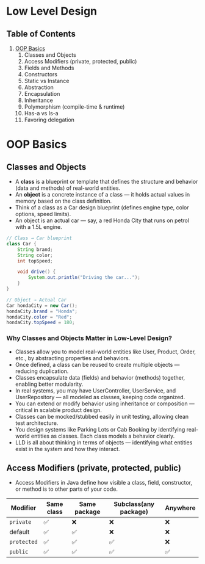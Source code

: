 # Low Level Design 
## Table of Contents

 1. [OOP Basics](#OOP-basics)
    1. Classes and Objects
    2. Access Modifiers (private, protected, public)
    3. Fields and Methods
    4. Constructors
    5. Static vs Instance
    6. Abstraction
    7. Encapsulation
    8. Inheritance
    9. Polymorphism (compile-time & runtime)
    10. Has-a vs Is-a
    11. Favoring delegation
# OOP Basics
## Classes and Objects
- A <b>class</b> is a blueprint or template that defines the structure and behavior (data and methods) of real-world entities.
- An <b>object</b> is a concrete instance of a class — it holds actual values in memory based on the class definition.
- Think of a class as a Car design blueprint (defines engine type, color options, speed limits).
- An object is an actual car — say, a red Honda City that runs on petrol with a 1.5L engine.
 
```java
// Class → Car blueprint
class Car {
    String brand;
    String color;
    int topSpeed;

    void drive() {
        System.out.println("Driving the car...");
    }
}

// Object → Actual Car
Car hondaCity = new Car();
hondaCity.brand = "Honda";
hondaCity.color = "Red";
hondaCity.topSpeed = 180;
```
### Why Classes and Objects Matter in Low-Level Design?
- Classes allow you to model real-world entities like User, Product, Order, etc., by abstracting properties and behaviors.
- Once defined, a class can be reused to create multiple objects — reducing duplication.
- Classes encapsulate data (fields) and behavior (methods) together, enabling better modularity.
- In real systems, you may have UserController, UserService, and UserRepository — all modeled as classes, keeping code organized.
- You can extend or modify behavior using inheritance or composition — critical in scalable product design.
- Classes can be mocked/stubbed easily in unit testing, allowing clean test architecture.
- You design systems like Parking Lots or Cab Booking by identifying real-world entities as classes. Each class models a behavior clearly.
- LLD is all about thinking in terms of objects — identifying what entities exist in the system and how they interact. 

## Access Modifiers (private, protected, public)
- Access Modifiers in Java define how visible a class, field, constructor, or method is to other parts of your code.

| Modifier | Same class | Same package | Subclass(any package)| Anywhere |
| --- | --- | --- | --- | --- |
| `private` | :white_check_mark: | :x:| :x:| :x:|
| default | :white_check_mark:| :white_check_mark:| :x:| :x:|
| `protected` | :white_check_mark:| :white_check_mark:| :white_check_mark:| :x:|
| `public` | :white_check_mark:| :white_check_mark:| :white_check_mark:| :white_check_mark:|
